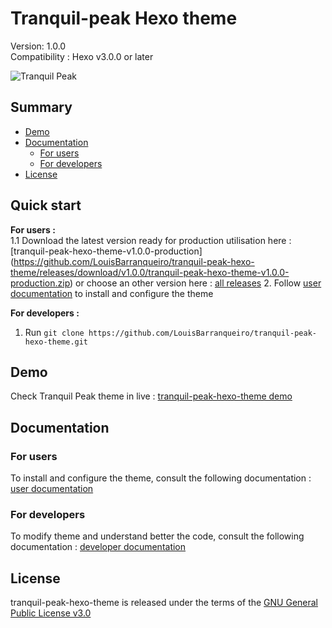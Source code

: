 # Tranquil-peak Hexo theme

Version: 1.0.0  
Compatibility : Hexo v3.0.0 or later  

![Tranquil Peak](https://hexo-tranquil-peak-demo.herokuapp.com/2013/12/25/gallery-post/tranquil-peak.png)

## Summary ##

- [Demo](#demo)
- [Documentation](#democumentation)
    * [For users](#for-users)
    * [For developers](#for-developers)
- [License](#license)

## Quick start ##

**For users :**  
1.1 Download the latest version ready for production utilisation here : [tranquil-peak-hexo-theme-v1.0.0-production]
(https://github.com/LouisBarranqueiro/tranquil-peak-hexo-theme/releases/download/v1.0.0/tranquil-peak-hexo-theme-v1.0.0-production.zip) or choose an other version here : [all releases](https://github.com/LouisBarranqueiro/tranquil-peak-hexo-theme/releases)
2. Follow [user documentation](https://github.com/LouisBarranqueiro/tranquil-peak-hexo-theme/blob/master/docs/user.md) to install and configure the theme  

**For developers :**  
1. Run ```git clone https://github.com/LouisBarranqueiro/tranquil-peak-hexo-theme.git```

## Demo  ##

Check Tranquil Peak theme in live  : [tranquil-peak-hexo-theme demo](http://hexo-tranquil-peak-demo.herokuapp.com)

## Documentation ##

### For users ###

To install and configure the theme, consult the following documentation : [user documentation](https://github.com/LouisBarranqueiro/tranquil-peak-hexo-theme/blob/master/docs/user.md)

### For developers ###

To modify theme and understand better the code, consult the following documentation : [developer documentation](https://github.com/LouisBarranqueiro/tranquil-peak-hexo-theme/blob/master/docs/developer.md)

## License ##

tranquil-peak-hexo-theme is released under the terms of the [GNU General Public License v3.0](https://github.com/LouisBarranqueiro/tranquil-peak-hexo-theme/blob/master/LICENSE)